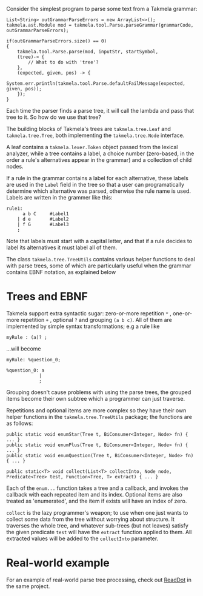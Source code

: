 Consider the simplest program to parse some text from a Takmela grammar:

```
List<String> outGrammarParseErrors = new ArrayList<>();
takmela.ast.Module mod = takmela.tool.Parse.parseGrammar(grammarCode, outGrammarParseErrors);

if(outGrammarParseErrors.size() == 0)
{
    takmela.tool.Parse.parse(mod, inputStr, startSymbol, 
    (tree)-> {
	    // What to do with 'tree'?
    },
    (expected, given, pos) -> {
        System.err.println(takmela.tool.Parse.defaultFailMessage(expected, given, pos));
    });
}
```
Each time the parser finds a parse tree, it will call the lambda and pass that tree to it. So how do we use that tree?

The building blocks of Takmela's trees are `takmela.tree.Leaf` and `takmela.tree.Tree`, both implementing the `takmela.tree.Node` interface.

A leaf contains a `takmela.lexer.Token` object passed from the lexical analyzer, while a tree contains a label, a choice number (zero-based, in the order a rule's alternatives appear in the grammar) and a collection of child nodes.

If a rule in the grammar contains a label for each alternative, these labels are used in the `Label` field in the tree so that a user can programatically determine which alternative was parsed, otherwise the rule name is used. Labels are written in the grammer like this:

```
rule1:
      a b C     #Label1
    | d e       #Label2
    | f G       #Label3
    ;
```
    
Note that labels must start with a capital letter, and that if a rule decides to label its alternatives it must label all of them.

The class `takmela.tree.TreeUtils` contains various helper functions to deal with parse trees, some of which are particularly useful when the grammar contains EBNF notation, as explained below

Trees and EBNF
===
Takmela support extra syntactic sugar: zero-or-more repetition `*` , one-or-more repetition `+` , optional `?` and grouping `(a b c)`. All of them are implemented by simple syntax transformations; e.g a rule like 
```
myRule : (a)? ;
``` 
...will become
```			
myRule: %question_0;

%question_0: a 
            |  
            ;
```

Grouping doesn't cause problems with using the parse trees, the grouped items become their own subtree which a programmer can just traverse.

Repetitions and optional items are more complex so they have their own helper functions in the `takmela.tree.TreeUtils` package; the functions are as follows:

```
public static void enumStar(Tree t, BiConsumer<Integer, Node> fn) { ... }
public static void enumPlus(Tree t, BiConsumer<Integer, Node> fn) { ... }
public static void enumQuestion(Tree t, BiConsumer<Integer, Node> fn)  { ... }

public static<T> void collect(List<T> collectInto, Node node, Predicate<Tree> test, Function<Tree, T> extract) { ... }
```
Each of the `enum...` function takes a tree and a callback, and invokes the callback with each repeated item and its index. Optional items are also treated as 'enumerated', and the item if exists will have an index of zero.

`collect` is the lazy programmer's weapon; to use when one just wants to collect some data from the tree without worrying about structure. It traverses the whole tree, and whatever sub-trees (but not leaves) satisfy the given predicate `test` will have the `extract` function applied to them. All extracted values will be added to the `collectInto` parameter.

Real-world example
===
For an example of real-world parse tree processing, check out [ReadDot](src/takmela/viz/graphicsElements/ReadDot.java) in the same project.

